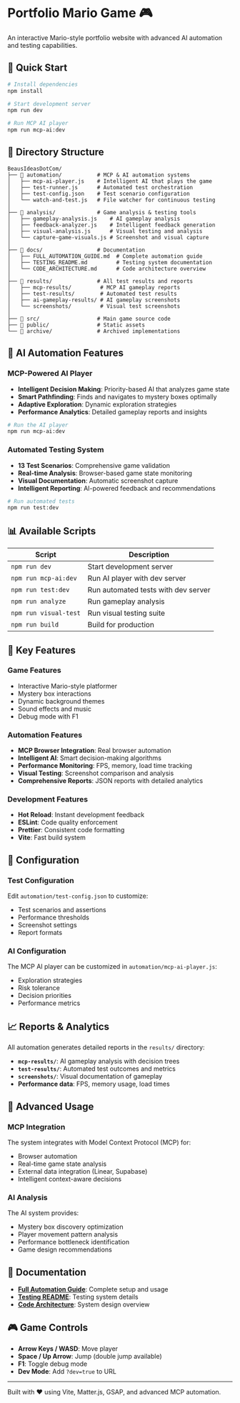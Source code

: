 # Portfolio Mario Game 🎮

An interactive Mario-style portfolio website with advanced AI automation and testing capabilities.

## 🚀 Quick Start

```bash
# Install dependencies
npm install

# Start development server
npm run dev

# Run MCP AI player
npm run mcp-ai:dev
```

## 📁 Directory Structure

```
BeausIdeasDotCom/
├── 📁 automation/           # MCP & AI automation systems
│   ├── mcp-ai-player.js    # Intelligent AI that plays the game
│   ├── test-runner.js      # Automated test orchestration
│   ├── test-config.json    # Test scenario configuration
│   └── watch-and-test.js   # File watcher for continuous testing
│
├── 📁 analysis/             # Game analysis & testing tools
│   ├── gameplay-analysis.js    # AI gameplay analysis
│   ├── feedback-analyzer.js    # Intelligent feedback generation
│   ├── visual-analysis.js      # Visual testing and analysis
│   └── capture-game-visuals.js # Screenshot and visual capture
│
├── 📁 docs/                 # Documentation
│   ├── FULL_AUTOMATION_GUIDE.md  # Complete automation guide
│   ├── TESTING_README.md         # Testing system documentation
│   └── CODE_ARCHITECTURE.md      # Code architecture overview
│
├── 📁 results/              # All test results and reports
│   ├── mcp-results/         # MCP AI gameplay reports
│   ├── test-results/        # Automated test results
│   ├── ai-gameplay-results/ # AI gameplay screenshots
│   └── screenshots/         # Visual test screenshots
│
├── 📁 src/                  # Main game source code
├── 📁 public/               # Static assets
└── 📁 archive/              # Archived implementations
```

## 🤖 AI Automation Features

### **MCP-Powered AI Player**
- **Intelligent Decision Making**: Priority-based AI that analyzes game state
- **Smart Pathfinding**: Finds and navigates to mystery boxes optimally  
- **Adaptive Exploration**: Dynamic exploration strategies
- **Performance Analytics**: Detailed gameplay reports and insights

```bash
# Run the AI player
npm run mcp-ai:dev
```

### **Automated Testing System**
- **13 Test Scenarios**: Comprehensive game validation
- **Real-time Analysis**: Browser-based game state monitoring
- **Visual Documentation**: Automatic screenshot capture
- **Intelligent Reporting**: AI-powered feedback and recommendations

```bash
# Run automated tests
npm run test:dev
```

## 📊 Available Scripts

| Script | Description |
|--------|-------------|
| `npm run dev` | Start development server |
| `npm run mcp-ai:dev` | Run AI player with dev server |
| `npm run test:dev` | Run automated tests with dev server |
| `npm run analyze` | Run gameplay analysis |
| `npm run visual-test` | Run visual testing suite |
| `npm run build` | Build for production |

## 🎯 Key Features

### **Game Features**
- Interactive Mario-style platformer
- Mystery box interactions
- Dynamic background themes
- Sound effects and music
- Debug mode with F1

### **Automation Features**
- **MCP Browser Integration**: Real browser automation
- **Intelligent AI**: Smart decision-making algorithms
- **Performance Monitoring**: FPS, memory, load time tracking
- **Visual Testing**: Screenshot comparison and analysis
- **Comprehensive Reports**: JSON reports with detailed analytics

### **Development Features**
- **Hot Reload**: Instant development feedback
- **ESLint**: Code quality enforcement
- **Prettier**: Consistent code formatting
- **Vite**: Fast build system

## 🔧 Configuration

### **Test Configuration**
Edit `automation/test-config.json` to customize:
- Test scenarios and assertions
- Performance thresholds  
- Screenshot settings
- Report formats

### **AI Configuration**
The MCP AI player can be customized in `automation/mcp-ai-player.js`:
- Exploration strategies
- Risk tolerance
- Decision priorities
- Performance metrics

## 📈 Reports & Analytics

All automation generates detailed reports in the `results/` directory:

- **`mcp-results/`**: AI gameplay analysis with decision trees
- **`test-results/`**: Automated test outcomes and metrics
- **`screenshots/`**: Visual documentation of gameplay
- **Performance data**: FPS, memory usage, load times

## 🚀 Advanced Usage

### **MCP Integration**
The system integrates with Model Context Protocol (MCP) for:
- Browser automation
- Real-time game state analysis
- External data integration (Linear, Supabase)
- Intelligent context-aware decisions

### **AI Analysis**
The AI system provides:
- Mystery box discovery optimization
- Player movement pattern analysis
- Performance bottleneck identification
- Game design recommendations

## 📝 Documentation

- **[Full Automation Guide](docs/FULL_AUTOMATION_GUIDE.md)**: Complete setup and usage
- **[Testing README](docs/TESTING_README.md)**: Testing system details
- **[Code Architecture](docs/CODE_ARCHITECTURE.md)**: System design overview

## 🎮 Game Controls

- **Arrow Keys / WASD**: Move player
- **Space / Up Arrow**: Jump (double jump available)
- **F1**: Toggle debug mode
- **Dev Mode**: Add `?dev=true` to URL

---

Built with ❤️ using Vite, Matter.js, GSAP, and advanced MCP automation.